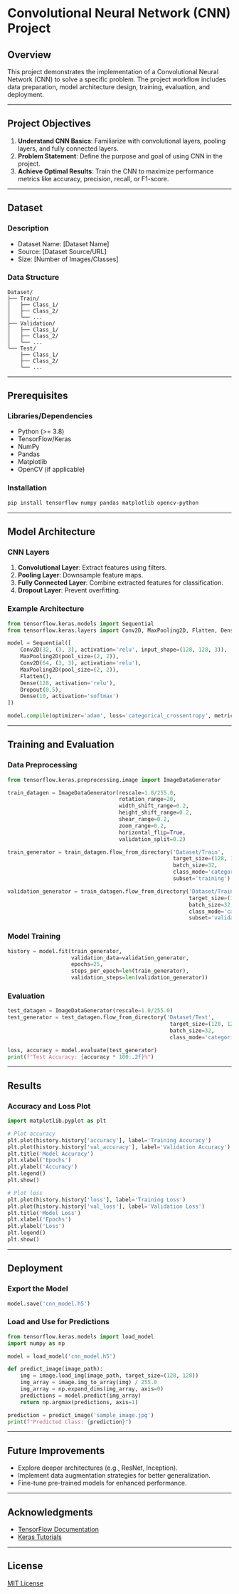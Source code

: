 # Convolutional Neural Network (CNN) Project

## Overview
This project demonstrates the implementation of a Convolutional Neural Network (CNN) to solve a specific problem. The project workflow includes data preparation, model architecture design, training, evaluation, and deployment.

---

## Project Objectives
1. **Understand CNN Basics**: Familiarize with convolutional layers, pooling layers, and fully connected layers.
2. **Problem Statement**: Define the purpose and goal of using CNN in the project.
3. **Achieve Optimal Results**: Train the CNN to maximize performance metrics like accuracy, precision, recall, or F1-score.

---

## Dataset

### Description
- Dataset Name: [Dataset Name]
- Source: [Dataset Source/URL]
- Size: [Number of Images/Classes]

### Data Structure
```
Dataset/
├── Train/
│   ├── Class_1/
│   ├── Class_2/
│   └── ...
├── Validation/
│   ├── Class_1/
│   ├── Class_2/
│   └── ...
└── Test/
    ├── Class_1/
    ├── Class_2/
    └── ...
```

---

## Prerequisites

### Libraries/Dependencies
- Python (>= 3.8)
- TensorFlow/Keras
- NumPy
- Pandas
- Matplotlib
- OpenCV (if applicable)

### Installation
```bash
pip install tensorflow numpy pandas matplotlib opencv-python
```

---

## Model Architecture

### CNN Layers
1. **Convolutional Layer**: Extract features using filters.
2. **Pooling Layer**: Downsample feature maps.
3. **Fully Connected Layer**: Combine extracted features for classification.
4. **Dropout Layer**: Prevent overfitting.

### Example Architecture
```python
from tensorflow.keras.models import Sequential
from tensorflow.keras.layers import Conv2D, MaxPooling2D, Flatten, Dense, Dropout

model = Sequential([
    Conv2D(32, (3, 3), activation='relu', input_shape=(128, 128, 3)),
    MaxPooling2D(pool_size=(2, 2)),
    Conv2D(64, (3, 3), activation='relu'),
    MaxPooling2D(pool_size=(2, 2)),
    Flatten(),
    Dense(128, activation='relu'),
    Dropout(0.5),
    Dense(10, activation='softmax')
])

model.compile(optimizer='adam', loss='categorical_crossentropy', metrics=['accuracy'])
```

---

## Training and Evaluation

### Data Preprocessing
```python
from tensorflow.keras.preprocessing.image import ImageDataGenerator

train_datagen = ImageDataGenerator(rescale=1.0/255.0,
                                   rotation_range=20,
                                   width_shift_range=0.2,
                                   height_shift_range=0.2,
                                   shear_range=0.2,
                                   zoom_range=0.2,
                                   horizontal_flip=True,
                                   validation_split=0.2)

train_generator = train_datagen.flow_from_directory('Dataset/Train',
                                                    target_size=(128, 128),
                                                    batch_size=32,
                                                    class_mode='categorical',
                                                    subset='training')

validation_generator = train_datagen.flow_from_directory('Dataset/Train',
                                                         target_size=(128, 128),
                                                         batch_size=32,
                                                         class_mode='categorical',
                                                         subset='validation')
```

### Model Training
```python
history = model.fit(train_generator,
                    validation_data=validation_generator,
                    epochs=25,
                    steps_per_epoch=len(train_generator),
                    validation_steps=len(validation_generator))
```

### Evaluation
```python
test_datagen = ImageDataGenerator(rescale=1.0/255.0)
test_generator = test_datagen.flow_from_directory('Dataset/Test',
                                                   target_size=(128, 128),
                                                   batch_size=32,
                                                   class_mode='categorical')

loss, accuracy = model.evaluate(test_generator)
print(f"Test Accuracy: {accuracy * 100:.2f}%")
```

---

## Results

### Accuracy and Loss Plot
```python
import matplotlib.pyplot as plt

# Plot accuracy
plt.plot(history.history['accuracy'], label='Training Accuracy')
plt.plot(history.history['val_accuracy'], label='Validation Accuracy')
plt.title('Model Accuracy')
plt.xlabel('Epochs')
plt.ylabel('Accuracy')
plt.legend()
plt.show()

# Plot loss
plt.plot(history.history['loss'], label='Training Loss')
plt.plot(history.history['val_loss'], label='Validation Loss')
plt.title('Model Loss')
plt.xlabel('Epochs')
plt.ylabel('Loss')
plt.legend()
plt.show()
```

---

## Deployment

### Export the Model
```python
model.save('cnn_model.h5')
```

### Load and Use for Predictions
```python
from tensorflow.keras.models import load_model
import numpy as np

model = load_model('cnn_model.h5')

def predict_image(image_path):
    img = image.load_img(image_path, target_size=(128, 128))
    img_array = image.img_to_array(img) / 255.0
    img_array = np.expand_dims(img_array, axis=0)
    predictions = model.predict(img_array)
    return np.argmax(predictions, axis=1)

prediction = predict_image('sample_image.jpg')
print(f"Predicted Class: {prediction}")
```

---

## Future Improvements
- Explore deeper architectures (e.g., ResNet, Inception).
- Implement data augmentation strategies for better generalization.
- Fine-tune pre-trained models for enhanced performance.

---

## Acknowledgments
- [TensorFlow Documentation](https://www.tensorflow.org/)
- [Keras Tutorials](https://keras.io/examples/)

---

## License
[MIT License](LICENSE)
